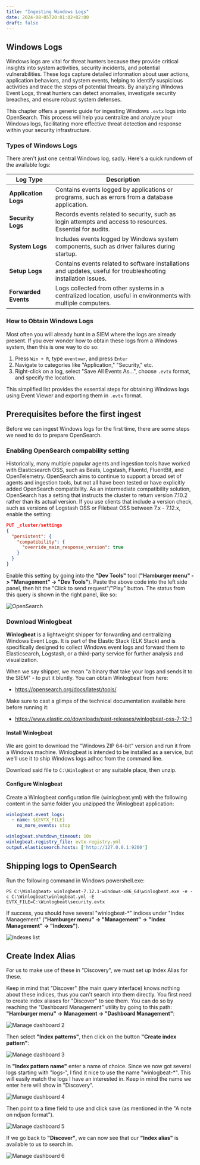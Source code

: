 ```yaml
---
title: "Ingesting Windows Logs"
date: 2024-08-05T20:01:02+02:00
draft: false
---
```


## Windows Logs

Windows logs are vital for threat hunters because they provide critical insights into system activities, security incidents, and potential vulnerabilities. These logs capture detailed information about user actions, application behaviors, and system events, helping to identify suspicious activities and trace the steps of potential threats. By analyzing Windows Event Logs, threat hunters can detect anomalies, investigate security breaches, and ensure robust system defenses.

This chapter offers a generic guide for ingesting Windows `.evtx` logs into OpenSearch. This process will help you centralize and analyze your Windows logs, facilitating more effective threat detection and response within your security infrastructure.

### Types of Windows Logs

There aren't just one central Windows log, sadly. Here's a quick rundown of the available logs:

| **Log Type**       | **Description**                                                                                          |
|--------------------|----------------------------------------------------------------------------------------------------------|
| **Application Logs** | Contains events logged by applications or programs, such as errors from a database application. |
| **Security Logs**   | Records events related to security, such as login attempts and access to resources. Essential for audits. |
| **System Logs**     | Includes events logged by Windows system components, such as driver failures during startup.               |
| **Setup Logs**      | Contains events related to software installations and updates, useful for troubleshooting installation issues. |
| **Forwarded Events** | Logs collected from other systems in a centralized location, useful in environments with multiple computers. |

### How to Obtain Windows Logs

Most often you will already hunt in a SIEM where the logs are already present. If you ever wonder how to obtain these logs from a Windows system, then this is one way to do so:

1. Press `Win + R`, type `eventvwr`, and press `Enter`
2. Navigate to categories like "Application," "Security," etc.
3. Right-click on a log, select "Save All Events As…", choose `.evtx` format, and specify the location.

This simplified list provides the essential steps for obtaining Windows logs using Event Viewer and exporting them in `.evtx` format.

## Prerequisites before the first ingest

Before we can ingest Windows logs for the first time, there are some steps we need to do to prepare OpenSearch. 

### Enabling OpenSearch compability setting

Historically, many multiple popular agents and ingestion tools have worked with Elasticsearch OSS, such as Beats, Logstash, Fluentd, FluentBit, and OpenTelemetry. OpenSearch aims to continue to support a broad set of agents and ingestion tools, but not all have been tested or have explicitly added OpenSearch compatibility. As an intermediate compatibility solution, OpenSearch has a setting that instructs the cluster to return version 7.10.2 rather than its actual version. If you use clients that include a version check, such as versions of Logstash OSS or Filebeat OSS between 7.x - 7.12.x, enable the setting:

```json
PUT _cluster/settings
{
  "persistent": {
    "compatibility": {
      "override_main_response_version": true
    }
  }
}
```

Enable this setting by going into the __"Dev Tools"__ tool (__"Hamburger menu" -> "Management" -> "Dev Tools"__). Paste the above code into the left side panel, then hit the "Click to send request"/"Play" button. The status from this query is shown in the right panel, like so: 

![OpenSearch](/images/opensearch-devtools.png)

### Download Winlogbeat

**Winlogbeat** is a lightweight shipper for forwarding and centralizing Windows Event Logs. It is part of the Elastic Stack (ELK Stack) and is specifically designed to collect Windows event logs and forward them to Elasticsearch, Logstash, or a third-party service for further analysis and visualization.

When we say shipper, we mean "a binary that take your logs and sends it to the SIEM" - to put it bluntly. You can obtain Winlogbeat from here:

* https://opensearch.org/docs/latest/tools/

Make sure to cast a glimps of the technical documentation available here before running it: 

* https://www.elastic.co/downloads/past-releases/winlogbeat-oss-7-12-1

#### Install Winlogbeat

We are goint to download the "Windows ZIP 64-bit" version and run it from a Windows machine. Winlogbeat is intended to be installed as a service, but we'll use it to ship Windows logs adhoc from the command line. 

Download said file to ```C:\WinlogBeat``` or any suitable place, then unzip.

#### Configure Winlogbeat

Create a Winlogbeat configuration file (winlogbeat.yml) with the following content in the same folder you unzipped the Winlogbeat application:

```yaml
winlogbeat.event_logs:
  - name: ${EVTX_FILE} 
    no_more_events: stop

winlogbeat.shutdown_timeout: 10s 
winlogbeat.registry_file: evtx-registry.yml 
output.elasticsearch.hosts: ['http://127.0.0.1:9200']
```

## Shipping logs to OpenSearch

Run the following command in Windows powershell.exe:

```
PS C:\Winlogbeat> winlogbeat-7.12.1-windows-x86_64\winlogbeat.exe -e -c C:\Winlogbeat\winlogbeat.yml -E EVTX_FILE=C:\Winlogbeat\security.evtx
```

If success, you should have several "winlogbeat-*" indices under "Index Management" (__"Hamburger menu" -> "Management" -> "Index Management" -> "Indexes"__). 

![Indexes list](/images/winlogbeat-indexes-list.png)

## Create Index Alias 

For us to make use of these in "Discovery", we must set up Index Alias for these.

Keep in mind that "Discover" (the main query interface) knows nothing about these indices, thus you can't search into them directly. You first need to create index aliases for "Discover" to see them. You can do so by reaching the "Dashboard Management" utility by going to this path: __"Hamburger menu" -> Management -> "Dashboard Management"__: 

![Manage dashboard 2](/images/manage-dashboard-2.png)

Then select __"Index patterns"__, then click on the button __"Create index pattern"__:

![Manage dashboard 3](/images/manage-dashboard-3.png)

In __"Index pattern name"__ enter a name of choice. Since we now got several logs starting with "logs-", I find it nice to use the name "winlogbeat-*". This will easily match the logs I have an interested in. Keep in mind the name we enter here will show in "Discovery".

![Manage dashboard 4](/images/winlogbeat-index-pattern.png)

Then point to a time field to use and click save (as mentioned in the "A note on ndjson format").

![Manage dashboard 5](/images/winlogbeat-index-pattern-time.png)

If we go back to __"Discover"__, we can now see that our __"Index alias"__ is available to us to search in. 

![Manage dashboard 6](/images/winlogbeat-discovery.png)
